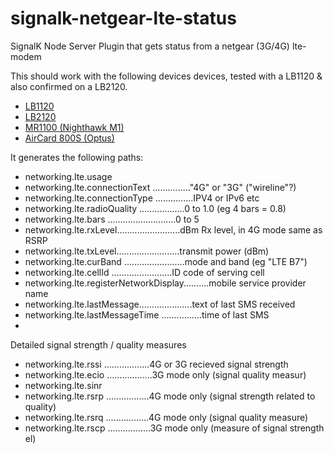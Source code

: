 # signalk-netgear-lte-status
SignalK Node Server Plugin that gets status from a netgear (3G/4G) lte-modem

This should work with the following devices devices,  tested with a LB1120 & also confirmed on a LB2120.
* [LB1120](https://www.netgear.com/home/products/mobile-broadband/lte-modems/LB1120.aspx)
* [LB2120](https://www.netgear.com/home/products/mobile-broadband/lte-modems/LB2120.aspx)
* [MR1100 (Nighthawk M1)](https://www.netgear.com/support/product/MR1100.aspx)
* [AirCard 800S (Optus)](https://www.netgear.com/support/product/AC800S_Optus.aspx)

It generates the following paths:

* networking.lte.usage
* networking.lte.connectionText  ..............."4G" or "3G" ("wireline"?)
* networking.lte.connectionType   ...............IPV4 or IPv6 etc
* networking.lte.radioQuality  ..................0 to 1.0 (eg 4 bars = 0.8)
* networking.lte.bars ...........................0 to 5
* networking.lte.rxLevel.........................dBm Rx level, in 4G mode same as RSRP
* networking.lte.txLevel.........................transmit power (dBm) 
* networking.lte.curBand ........................mode and band (eg "LTE B7")
* networking.lte.cellId  ........................ID code of serving cell 
* networking.lte.registerNetworkDisplay..........mobile service provider name
* networking.lte.lastMessage.....................text of last SMS received 
* networking.lte.lastMessageTime ................time of last SMS
* 
Detailed signal strength / quality measures
* networking.lte.rssi ..................4G or 3G recieved signal strength
* networking.lte.ecio ..................3G mode only (signal quality measur)
* networking.lte.sinr                       
* networking.lte.rsrp  .................4G mode only (signal strength related to quality)
* networking.lte.rsrq  .................4G mode only (signal quality measure)
* networking.lte.rscp  .................3G mode only (measure of signal strength el)
